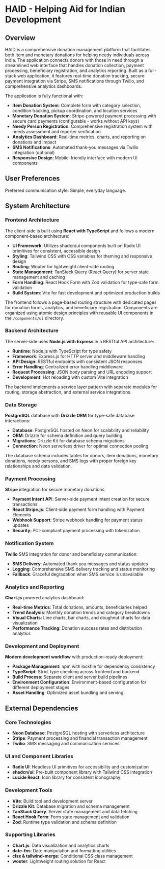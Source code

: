 # HAID - Helping Aid for Indian Development

## Overview

HAID is a comprehensive donation management platform that facilitates both item and monetary donations for helping needy individuals across India. The application connects donors with those in need through a streamlined web interface that handles donation collection, payment processing, beneficiary registration, and analytics reporting. Built as a full-stack web application, it features real-time donation tracking, secure payment integration via Stripe, SMS notifications through Twilio, and comprehensive analytics dashboards.

The application is fully functional with:
- **Item Donation System**: Complete form with category selection, condition tracking, pickup coordination, and location services
- **Monetary Donation System**: Stripe-powered payment processing with secure card payments (configurable - works without API keys)
- **Needy Person Registration**: Comprehensive registration system with needs assessment and reporter verification
- **Analytics Dashboard**: Real-time metrics, charts, and reporting on donations and impact
- **SMS Notifications**: Automated thank-you messages via Twilio integration (optional)
- **Responsive Design**: Mobile-friendly interface with modern UI components

## User Preferences

Preferred communication style: Simple, everyday language.

## System Architecture

### Frontend Architecture
The client-side is built using **React with TypeScript** and follows a modern component-based architecture:

- **UI Framework**: Utilizes shadcn/ui components built on Radix UI primitives for consistent, accessible design
- **Styling**: Tailwind CSS with CSS variables for theming and responsive design
- **Routing**: Wouter for lightweight client-side routing
- **State Management**: TanStack Query (React Query) for server state management and caching
- **Form Handling**: React Hook Form with Zod validation for type-safe form validation
- **Build System**: Vite for fast development and optimized production builds

The frontend follows a page-based routing structure with dedicated pages for donation forms, analytics, and beneficiary registration. Components are organized using atomic design principles with reusable UI components in the `/components/ui` directory.

### Backend Architecture
The server-side uses **Node.js with Express** in a RESTful API architecture:

- **Runtime**: Node.js with TypeScript for type safety
- **Framework**: Express.js for HTTP server and middleware handling
- **API Design**: RESTful endpoints with consistent JSON responses
- **Error Handling**: Centralized error handling middleware
- **Request Processing**: JSON body parsing and URL encoding support
- **Development**: Hot reloading with custom Vite integration

The backend implements a service layer pattern with separate modules for routing, storage abstraction, and external service integrations.

### Data Storage
**PostgreSQL** database with **Drizzle ORM** for type-safe database interactions:

- **Database**: PostgreSQL hosted on Neon for scalability and reliability
- **ORM**: Drizzle for schema definition and query building
- **Migrations**: Drizzle Kit for database schema migrations
- **Connection**: Neon serverless driver for optimal connection pooling

The database schema includes tables for donors, item donations, monetary donations, needy persons, and SMS logs with proper foreign key relationships and data validation.

### Payment Processing
**Stripe** integration for secure monetary donations:

- **Payment Intent API**: Server-side payment intent creation for secure transactions
- **React Stripe.js**: Client-side payment form handling with Payment Elements
- **Webhook Support**: Stripe webhook handling for payment status updates
- **Security**: PCI-compliant payment processing with tokenization

### Notification System
**Twilio** SMS integration for donor and beneficiary communication:

- **SMS Delivery**: Automated thank you messages and status updates
- **Logging**: Comprehensive SMS delivery tracking and status monitoring
- **Fallback**: Graceful degradation when SMS service is unavailable

### Analytics and Reporting
**Chart.js** powered analytics dashboard:

- **Real-time Metrics**: Total donations, amounts, beneficiaries helped
- **Trend Analysis**: Monthly donation trends and category breakdowns
- **Visual Charts**: Line charts, bar charts, and doughnut charts for data visualization
- **Performance Tracking**: Donation success rates and distribution analytics

### Development and Deployment
**Modern development workflow** with production-ready deployment:

- **Package Management**: npm with lockfile for dependency consistency
- **TypeScript**: Strict type checking across frontend and backend
- **Build Process**: Separate client and server build pipelines
- **Environment Configuration**: Environment-based configuration for different deployment stages
- **Asset Handling**: Optimized asset bundling and serving

## External Dependencies

### Core Technologies
- **Neon Database**: PostgreSQL hosting with serverless architecture
- **Stripe**: Payment processing and financial transaction management
- **Twilio**: SMS messaging and communication services

### UI and Component Libraries
- **Radix UI**: Headless UI primitives for accessibility and customization
- **shadcn/ui**: Pre-built component library with Tailwind CSS integration
- **Lucide React**: Icon library for consistent iconography

### Development Tools
- **Vite**: Build tool and development server
- **Drizzle Kit**: Database migration and schema management
- **TanStack Query**: Server state management and data fetching
- **React Hook Form**: Form state management and validation
- **Zod**: Runtime type validation and schema definition

### Supporting Libraries
- **Chart.js**: Data visualization and analytics charts
- **date-fns**: Date manipulation and formatting utilities
- **clsx & tailwind-merge**: Conditional CSS class management
- **wouter**: Lightweight routing solution for React
